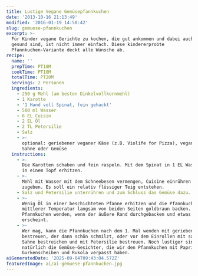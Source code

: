 ```yaml
---
title: Lustige Vegane Gemüsepfannkuchen
date: '2013-10-16 21:13:49'
modified: '2016-01-19 14:50:42'
slug: gemuese-pfannkuchen
excerpt: >-
  Für Kinder vegane Gerichte zu kochen, die gut ankommen und dabei auch noch
  gesund sind, ist nicht immer einfach. Diese kindererprobte
  Pfannkuchen-Variante deckt alle Wünsche ab.
recipe:
  name: ''
  prepTime: PT10M
  cookTime: PT10M
  totalTime: PT20M
  servings: 2 Personen
  ingredients:
    - 250 g Mehl (am besten Dinkelvollkornmehl)
    - 1 Karotte
    - '1 Hand voll Spinat, fein gehackt'
    - 500 ml Wasser
    - 6 EL Cuisin
    - 2 EL Öl
    - 2 TL Petersilie
    - Salz
    - >-
      optional: geriebener veganer Käse (z.B. Violife for Pizza), vegane saure
      Sahne oder Gemüse
  instructions:
    - >-
      Die Karotten schaben und fein raspeln. Mit dem Spinat in 1 EL Wasser kurz
      in einem Topf erhitzen.
    - >-
      Mehl mit Wasser mit dem Schneebesen vermengen, Cuisine einrühren und Öl
      zugeben. Es soll ein relativ flüssiger Teig entstehen.
    - Salz und Petersilie unterrühren und zum Schluss das Gemüse dazu.
    - >-
      Wenig Öl in einer beschichteten Pfanne erhitzen und die Pfannkuchen bei
      mittlerer Temperatur langsam von beiden Seiten goldbraun backen.
      Pfannkuchen wenden, wenn der äußere Rand durchgebacken und etwas bräunlich
      erscheint.
    - >-
      Wer mag, kann die Pfannkuchen nach dem 1. Mal wenden mit geriebenem Käse
      bestreuen, der dann schön schmilzt, oder vor dem Einrollen mit saurer
      Sahne bestreichen und mit Petersilie bestreuen. Noch lustiger sind
      natürlich die Gemüse-Gesichter, die wir den Pfannkuchen mit Paprika,
      Gurkenscheiben und Rukola verpasst haben.
aiGeneratedDate: '2025-09-04T09:43:04.572Z'
featuredImage: ai/ai-gemuese-pfannkuchen.jpg
---
```


[<!-- Image removed (no copyright): gemüsegesicht.jpg -->](https://www.veganblatt.com/i/gemüsegesicht.jpg)
